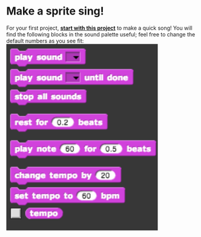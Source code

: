 # Make a sprite sing!

For your first project, [**start with this project**](http://snap.berkeley.edu/snapsource/snap.html#present:Username=tealsintro&ProjectName=Make%20a%20Sprite%20sing) to make a quick song! You will find the following blocks in the sound palette useful; feel free to change the default numbers as you see fit:
![](sounds.png)
